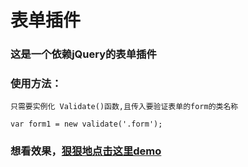 # 表单插件
### 这是一个依赖jQuery的表单插件

### 使用方法：
	只需要实例化 Validate()函数,且传入要验证表单的form的类名称

	var form1 = new validate('.form');

### 想看效果，<a href="https://newyoung21.github.io/form">狠狠地点击这里demo</a>